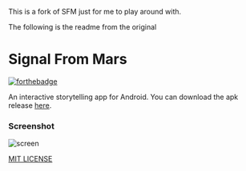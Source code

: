 This is a fork of SFM just for me to play around with.

The following is the readme from the original

# Signal From Mars

[![forthebadge](http://forthebadge.com/badges/built-with-love.svg)](http://forthebadge.com)

An interactive storytelling app for Android. You can download the apk release [here](https://github.com/fadelakin/SFM/releases). 

### Screenshot
![screen](http://i.imgur.com/UkDCDLE.png "screenshot")

[MIT LICENSE](https://github.com/fadelakin/SFM/blob/master/LICENSE.md)
